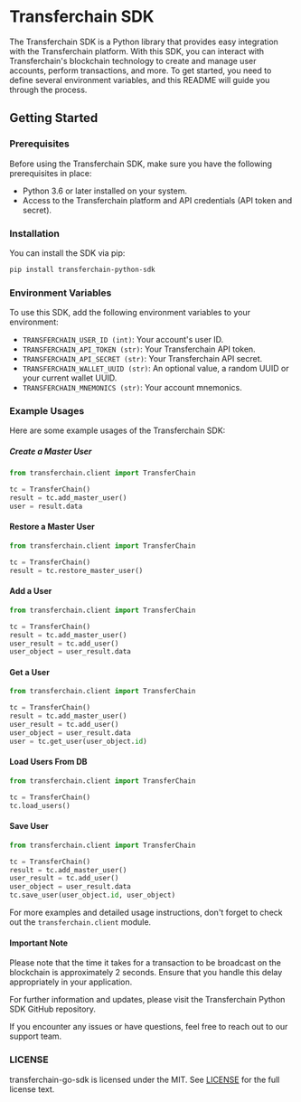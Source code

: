 # Transferchain SDK


The Transferchain SDK is a Python library that provides easy integration with the Transferchain platform. With this SDK, you can interact with Transferchain's blockchain technology to create and manage user accounts, perform transactions, and more. To get started, you need to define several environment variables, and this README will guide you through the process.

## Getting Started

### Prerequisites

Before using the Transferchain SDK, make sure you have the following prerequisites in place:

- Python 3.6 or later installed on your system.
- Access to the Transferchain platform and API credentials (API token and secret).

### Installation

You can install the SDK via pip:

```bash
pip install transferchain-python-sdk
```
### Environment Variables
To use this SDK, add the following environment variables to your environment:

- `TRANSFERCHAIN_USER_ID (int)`: Your account's user ID.
- `TRANSFERCHAIN_API_TOKEN (str)`: Your Transferchain API token.
- `TRANSFERCHAIN_API_SECRET (str)`: Your Transferchain API secret.
- `TRANSFERCHAIN_WALLET_UUID (str)`: An optional value, a random UUID or your current wallet UUID.
- `TRANSFERCHAIN_MNEMONICS (str)`: Your account mnemonics.

### Example Usages
Here are some example usages of the Transferchain SDK:

##### Create a Master User
```python
from transferchain.client import TransferChain

tc = TransferChain()
result = tc.add_master_user()
user = result.data
```

#### Restore a Master User
```python
from transferchain.client import TransferChain

tc = TransferChain()
result = tc.restore_master_user()
```
#### Add a User
```python
from transferchain.client import TransferChain

tc = TransferChain()
result = tc.add_master_user()
user_result = tc.add_user()
user_object = user_result.data
```
#### Get a User
```python
from transferchain.client import TransferChain

tc = TransferChain()
result = tc.add_master_user()
user_result = tc.add_user()
user_object = user_result.data
user = tc.get_user(user_object.id)
```
#### Load Users From DB
```python
from transferchain.client import TransferChain

tc = TransferChain()
tc.load_users()
```
#### Save User
```python
from transferchain.client import TransferChain

tc = TransferChain()
result = tc.add_master_user()
user_result = tc.add_user()
user_object = user_result.data
tc.save_user(user_object.id, user_object)
```
For more examples and detailed usage instructions, don't forget to check out the `transferchain.client` module.

#### Important Note
Please note that the time it takes for a transaction to be broadcast on the blockchain is approximately 2 seconds. Ensure that you handle this delay appropriately in your application.

For further information and updates, please visit the Transferchain Python SDK GitHub repository.

If you encounter any issues or have questions, feel free to reach out to our support team.

### LICENSE
transferchain-go-sdk is licensed under the MIT. See [LICENSE](./LICENSE) for the full license text.
